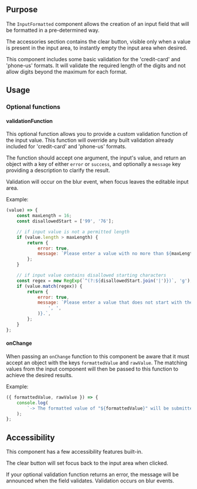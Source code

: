 ## Purpose

The `InputFormatted` component allows the creation of an input field that will be formatted in a pre-determined way.

The accessories section contains the clear button, visible only when a value is present in the input area, to instantly empty the input area when desired.

This component includes some basic validation for the 'credit-card' and 'phone-us' formats. It will validate the required length of the digits and not allow digits beyond the maximum for each format.

## Usage

### Optional functions

#### validationFunction

This optional function allows you to provide a custom validation function of the input value. This function will override any built validation already included for 'credit-card' and 'phone-us' formats.

The function should accept one argument, the input's value, and return an object with a key of either `error` or `success`, and optionally a `message` key providing a description to clarify the result.

Validation will occur on the blur event, when focus leaves the editable input area.

Example:

```javascript
(value) => {
	const maxLength = 16;
	const disallowedStart = ['99', '76'];

	// if input value is not a permitted length
	if (value.length > maxLength) {
		return {
			error: true,
			message: `Please enter a value with no more than ${maxLength} characters.`,
		};
	}

	// if input value contains disallowed starting characters
	const regex = new RegExp(`^(?:${disallowedStart.join('|')})`, 'g');
	if (value.match(regex)) {
		return {
			error: true,
			message: `Please enter a value that does not start with the following characters: ${disallowedStart.join(
				', ',
			)}.`,
		};
	}
};
```

#### onChange

When passing an `onChange` function to this component be aware that it must accept an object with the keys `formattedValue` and `rawValue`. The matching values from the input component will then be passed to this function to achieve the desired results.

Example:

```javascript
({ formattedValue, rawValue }) => {
	console.log(
		`-> The formatted value of "${formattedValue}" will be submitted as the raw value of "${rawValue}".`,
	);
};
```

## Accessibility

This component has a few accessibility features built-in.

The clear button will set focus back to the input area when clicked.

If your optional validation function returns an error, the message will be announced when the field validates. Validation occurs on blur events.
